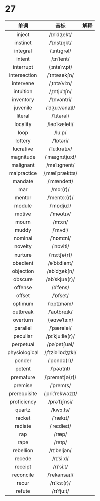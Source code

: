 # 27

|     单词      |       音标       | 解释 |
| :-----------: | :--------------: | :--: |
|    inject     |    /ɪnˈdʒekt/    |      |
|   instinct    |   /ˈɪnstɪŋkt/    |      |
|   integral    |   /ˈɪntɪɡrəl/    |      |
|    intent     |    /ɪnˈtent/     |      |
|   interrupt   |   /ˌɪntəˈrʌpt/   |      |
| intersection  |   /ˈɪntəsekʃn/   |      |
|   intervene   |   /ˌɪntəˈviːn/   |      |
|   intuition   |   /ˌɪntjuˈɪʃn/   |      |
|   inventory   |   /ˈɪnvəntri/    |      |
|   juvenile    |  /ˈdʒuːvənaɪl/   |      |
|    literal    |    /ˈlɪtərəl/    |      |
|   locality    |   /ləʊˈkæləti/   |      |
|     loop      |      /luːp/      |      |
|    lottery    |    /ˈlɒtəri/     |      |
|   lucrative   |   /ˈluːkrətɪv/   |      |
|   magnitude   |  /ˈmæɡnɪtjuːd/   |      |
|   malignant   |   /məˈlɪɡnənt/   |      |
|  malpractice  |  /ˌmælˈpræktɪs/  |      |
|    mandate    |    /ˈmændeɪt/    |      |
|      mar      |     /mɑː(r)/     |      |
|    mentor     |   /ˈmentɔː(r)/   |      |
|    module     |    /ˈmɒdjuːl/    |      |
|    motive     |    /ˈməʊtɪv/     |      |
|     mourn     |      /mɔːn/      |      |
|     muddy     |     /ˈmʌdi/      |      |
|    nominal    |    /ˈnɒmɪnl/     |      |
|    novelty    |    /ˈnɒvlti/     |      |
|    nurture    |   /ˈnɜːtʃə(r)/   |      |
|   obedient    |   /əˈbiːdiənt/   |      |
|   objection   |   /əbˈdʒekʃn/    |      |
|    obscure    |  /əbˈskjʊə(r)/   |      |
|    offense    |     /əˈfens/     |      |
|    offset     |     /ˈɒfset/     |      |
|    optimum    |    /ˈɒptɪməm/    |      |
|   outbreak    |   /ˈaʊtbreɪk/    |      |
|   overturn    |   /ˌəʊvəˈtɜːn/   |      |
|   parallel    |    /ˈpærəlel/    |      |
|   peculiar    | /pɪˈkjuːliə(r)/  |      |
|   perpetual   |   /pəˈpetʃuəl/   |      |
| physiological | /ˌfɪziəˈlɒdʒɪkl/ |      |
|    ponder     |   /ˈpɒndə(r)/    |      |
|    potent     |    /ˈpəʊtnt/     |      |
|   premature   |  /ˈpremətʃə(r)/  |      |
|    premise    |    /ˈpremɪs/     |      |
| prerequisite  | /ˌpriːˈrekwəzɪt/ |      |
|  proficiency  |   /prəˈfɪʃnsi/   |      |
|    quartz     |     /kwɔːts/     |      |
|    racket     |     /ˈrækɪt/     |      |
|    radiate    |   /ˈreɪdieɪt/    |      |
|      rap      |      /ræp/       |      |
|     rape      |      /reɪp/      |      |
|   rebellion   |   /rɪˈbeljən/    |      |
|    recede     |    /rɪˈsiːd/     |      |
|    receipt    |    /rɪˈsiːt/     |      |
|   reconcile   |   /ˈrekənsaɪl/   |      |
|     recur     |   /rɪˈkɜː(r)/    |      |
|    refute     |    /rɪˈfjuːt/    |      |